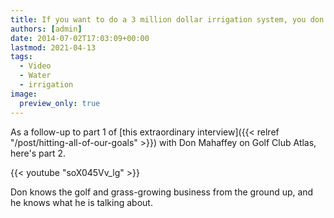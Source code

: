 ```yaml
---
title: If you want to do a 3 million dollar irrigation system, you don’t call me
authors: [admin]
date: 2014-07-02T17:03:09+00:00
lastmod: 2021-04-13
tags:
  - Video
  - Water
  - irrigation
image:
  preview_only: true
---
```


As a follow-up to part 1 of [this extraordinary interview]({{< relref "/post/hitting-all-of-our-goals" >}}) with Don Mahaffey on Golf Club Atlas, here's part 2.

{{< youtube "soX045Vv_lg" >}}

Don knows the golf and grass-growing business from the ground up, and he knows what he is talking about.
